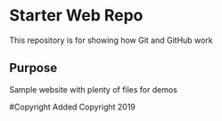 # Starter Web Repo

 This repository is for showing how Git and GitHub work

## Purpose

Sample website with plenty of files for demos

#Copyright
Added Copyright 2019
